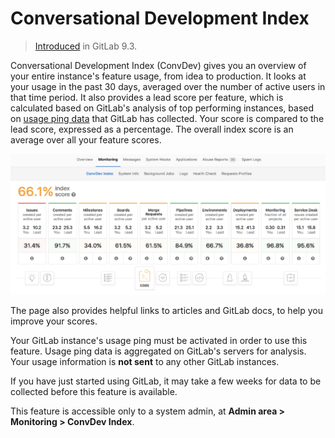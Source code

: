# Conversational Development Index

> [Introduced][ce-30469] in GitLab 9.3.

Conversational Development Index (ConvDev) gives you an overview of your entire
instance's feature usage, from idea to production. It looks at your usage in the
past 30 days, averaged over the number of active users in that time period. It also
provides a lead score per feature, which is calculated based on GitLab's analysis
of top performing instances, based on [usage ping data][ping] that GitLab has
collected. Your score is compared to the lead score, expressed as a percentage.
The overall index score is an average over all your feature scores.

![ConvDev index](img/convdev_index.png)

The page also provides helpful links to articles and GitLab docs, to help you
improve your scores.

Your GitLab instance's usage ping must be activated in order to use this feature.
Usage ping data is aggregated on GitLab's servers for analysis. Your usage
information is **not sent** to any other GitLab instances.

If you have just started using GitLab, it may take a few weeks for data to be
collected before this feature is available.

This feature is accessible only to a system admin, at
**Admin area > Monitoring > ConvDev Index**.

[ce-30469]: https://gitlab.com/gitlab-org/gitlab-ce/issues/30469
[ping]: ../settings/usage_statistics.md#usage-ping
